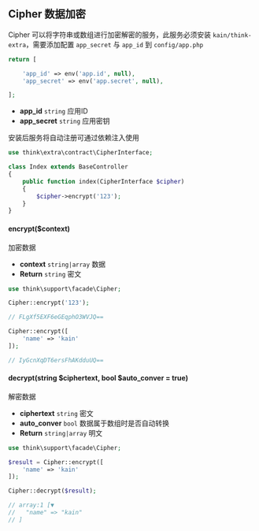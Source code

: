 ## Cipher 数据加密

Cipher 可以将字符串或数组进行加密解密的服务，此服务必须安装 `kain/think-extra`，需要添加配置 `app_secret` 与 `app_id` 到 `config/app.php`

```php
return [

    'app_id' => env('app.id', null),
    'app_secret' => env('app.secret', null),

];
```

- **app_id** `string` 应用ID
- **app_secret** `string` 应用密钥

安装后服务将自动注册可通过依赖注入使用

```php
use think\extra\contract\CipherInterface;

class Index extends BaseController
{
    public function index(CipherInterface $cipher)
    {
        $cipher->encrypt('123');
    }
}
```

#### encrypt($context)

加密数据

- **context** `string|array` 数据
- **Return** `string` 密文

```php
use think\support\facade\Cipher;

Cipher::encrypt('123');

// FLgXf5EXF6eGEqphO3WVJQ==

Cipher::encrypt([
    'name' => 'kain'
]);

// IyGcnXqDT6ersFhAKdduUQ==
```

#### decrypt(string $ciphertext, bool $auto_conver = true)

解密数据

- **ciphertext** `string` 密文
- **auto_conver** `bool` 数据属于数组时是否自动转换
- **Return** `string|array` 明文

```php
use think\support\facade\Cipher;

$result = Cipher::encrypt([
    'name' => 'kain'
]);

Cipher::decrypt($result);

// array:1 [▼
//   "name" => "kain"
// ]
```